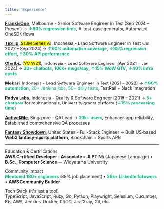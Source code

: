 ```yaml
---
title: 'Experience'
---
```


<a href="https://www.frankieone.com" target="_blank" rel="noopener noreferrer">**FrankieOne**</a>, Melbourne - Senior Software Engineer in Test (Sep 2024 – Present) → <span style="color: #10b981">**↓80% regression time**</span>, AI test-case generator, Automated OneSDK flows

<a href="https://www.tiptip.id" target="_blank" rel="noopener noreferrer">**TipTip**</a> (<mark>$13M Series A</mark>), Indonesia - Lead Software Engineer in Test (Jul 2022 – Sep 2024) → <span style="color: #10b981">**↑90% automation coverage**</span>, <span style="color: #10b981">**↓85% regression effort**</span>, <span style="color: #10b981">**↑30% API performance**</span>

<a href="https://www.chatbiz.id" target="_blank" rel="noopener noreferrer">**Chatbiz**</a> (<mark>YC W21</mark>), Indonesia - Lead Software Engineer (Apr 2021 – Jan 2024) → <span style="color: #10b981">**30+ chatbots**</span>, <span style="color: #10b981">**100k+ msgs/day**</span>, <span style="color: #10b981">**↑15% WoW GTV**</span>, <span style="color: #10b981">**↓40% infra costs**</span>

<a href="https://www.mekari.com" target="_blank" rel="noopener noreferrer">**Mekari**</a>, Indonesia - Lead Software Engineer in Test (2021 – 2022) → <span style="color: #10b981">**↑90% automation**</span>, <span style="color: #10b981">20+ Jenkins jobs</span>, <span style="color: #10b981">50+ daily tests</span>, TestRail + Slack integration

<a href="https://radyalabs.com" target="_blank" rel="noopener noreferrer">**Radya Labs**</a>, Indonesia - Quality & Software Engineer (2019 – 2021) → <span style="color: #10b981">**5+ chatbots**</span> for multinationals, University grants platform (<span style="color: #10b981">**↓75% processing time**</span>)

<a href="https://www.active8me.com" target="_blank" rel="noopener noreferrer">**Active8Me**</a>, Singapore - QA Lead → <span style="color: #10b981">**20k+ users**</span>, Enhanced app reliability, Established comprehensive QA processes

<a href="https://fantasyshowdown.com" target="_blank" rel="noopener noreferrer">**Fantasy Showdown**</a>, United States - Full-Stack Engineer → Built US-based **Web3 fantasy-sports platform**, Blockchain + Sports APIs

---

Education & Certifications
<br>**AWS Certified Developer – Associate** • **JLPT N5** (Japanese Language) • **B.Sc., Computer Science** — Widyatama University

Community Impact
<br><span style="color: #10b981">**Mentored 180+ engineers**</span> (88% job placement) • <span style="color: #10b981">**26k+ LinkedIn followers**</span> • **AWS Community Builder**

Tech Stack (it's just a tool)
<br>TypeScript, JavaScript, Ruby, Go, Python, Playwright, Selenium, Cucumber, K6, AWS, Jenkins, Docker, CI/CD, Jira/Xray, Git, etc.
